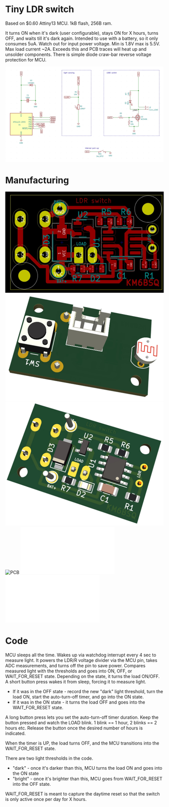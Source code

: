# Tiny LDR switch

Based on $0.60 Attiny13 MCU. 1kB flash, 256B ram.

It turns ON when it's dark (user configurable), stays ON for X hours, turns OFF, and waits till it's dark again. Intended to use with a battery, so it only consumes 5uA. Watch out for input power voltage. Min is 1.8V max is 5.5V. Max load current ~2A. Exceeds this and PCB traces will heat up and unsolder components.
There is simple diode craw-bar reverse voltage protection for MCU.


![Schematic](schematic.jpg)

# Manufacturing

![PCB](pcb.jpg)
![Top view](top-view-3d.jpg)
![Bottom view](bottom-view-3d.jpg)
![PCB](kicad/main.step)
![Enclosure lid](lid.stl)
![Enclosure base](base.stl)


# Code

MCU sleeps all the time. Wakes up via watchdog interrupt every 4 sec to measure light. It powers the LDR/R voltage divider via the MCU pin, takes ADC measurements, and turns off the pin to save power. Compares measured light with the thresholds and goes into ON, OFF, or WAIT_FOR_RESET state. Depending on the state, it turns the load ON/OFF.
A short button press wakes it from sleep, forcing it to measure light. 

* If it was in the OFF state - record the new "dark" light threshold, turn the load ON, start the auto-turn-off timer, and go into the ON state.
* If it was in the ON state - it turns the load OFF and goes into the WAIT_FOR_RESET state.

A long button press lets you set the auto-turn-off timer duration. Keep the button pressed and watch the LOAD blink. 1 blink == 1 hour, 2 blinks == 2 hours etc. Release the button once the desired number of hours is indicated. 

When the timer is UP, the load turns OFF, and the MCU transitions into the WAIT_FOR_RESET state.

There are two light thresholds in the code. 

* "dark" - once it's darker than this, MCU turns the load ON and goes into the ON state
* "bright" - once it's brighter than this, MCU goes from  WAIT_FOR_RESET into the OFF state. 

WAIT_FOR_RESET is meant to capture the daytime reset so that the switch is only active once per day for X hours.
